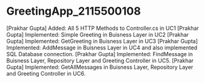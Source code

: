 # GreetingApp_2115500108

[Prakhar Gupta] Added: All 5 HTTP Methods to Controller.cs in UC1
[Prakhar Gupta] Implemented: Simple Greeting in Buisness Layer in UC2
[Prakhar Gupta] Implemented: GetGreeting in Buisness Layer in UC3
[Prakhar Gupta] Implemented: AddMessage in Buisness Layer in UC4 and also implemented SQL Database connection.
[Prakhar Gupta] Implemented: FindMessage in Buisness Layer, Repository Layer and Greeting Controller in UC5.
[Prakhar Gupta] Implemented: GetAllMessages in Buisness Layer, Repository Layer and Greeting Controller in UC6.
